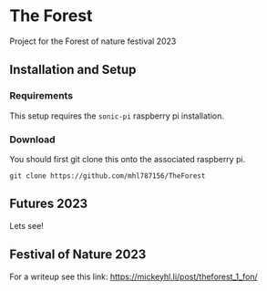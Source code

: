 # The Forest

Project for the Forest of nature festival 2023


## Installation and Setup 

### Requirements

This setup requires the `sonic-pi` raspberry pi installation. 

### Download

You should first git clone this onto the associated raspberry pi. 

```
git clone https://github.com/mhl787156/TheForest
```

## Futures 2023

Lets see! 

## Festival of Nature 2023

For a writeup see this link: https://mickeyhl.li/post/theforest_1_fon/ 